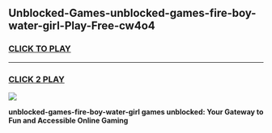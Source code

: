 
## Unblocked-Games-unblocked-games-fire-boy-water-girl-Play-Free-cw4o4
<h3>
<a href="https://premium76.site?title=unblocked-games-fire-boy-water-girl&ref=19M">CLICK TO PLAY</a></h3>
<hr>

<h3>
<a href="https://premium76.site?title=unblocked-games-fire-boy-water-girl&ref=19M">CLICK 2 PLAY</a>
  
</h3>

<a href="https://premium76.site?title=unblocked-games-fire-boy-water-girl&ref=19M"><img src="https://clearcache.store/games.png"></a>


**unblocked-games-fire-boy-water-girl games unblocked: Your Gateway to Fun and Accessible Online Gaming**
